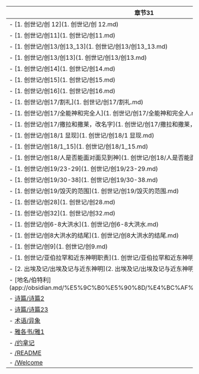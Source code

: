 | 章节31                                                                           |
| ------------------------------------------------------------------------------ |
| - [1. 创世记/创 12](1. 创世记/创 12.md)                                                |
| - [1. 创世记/创11](1. 创世记/创11.md)                                                  |
| - [1. 创世记/创13/创13_13](1. 创世记/创13/创13_13.md)                                    |
| - [1. 创世记/创13/创13](1. 创世记/创13/创13.md)                                          |
| - [1. 创世记/创14](1. 创世记/创14.md)                                                  |
| - [1. 创世记/创15](1. 创世记/创15.md)                                                  |
| - [1. 创世记/创16](1. 创世记/创16.md)                                                  |
| - [1. 创世记/创17/割礼](1. 创世记/创17/割礼.md)                                            |
| - [1. 创世记/创17/全能神和完全人](1. 创世记/创17/全能神和完全人.md)                                  |
| - [1. 创世记/创17/撒拉和撒莱，改名字](1. 创世记/创17/撒拉和撒莱，改名字.md)                              |
| - [1. 创世记/创18/1 显现](1. 创世记/创18/1 显现.md)                                        |
| - [1. 创世记/创18/1_15](1. 创世记/创18/1_15.md)                                        |
| - [1. 创世记/创18/人是否能面对面见到神](1. 创世记/创18/人是否能面对面见到神.md)                            |
| - [1. 创世记/创19/23-29](1. 创世记/创19/23-29.md)                                      |
| - [1. 创世记/创19/30-38](1. 创世记/创19/30-38.md)                                      |
| - [1. 创世记/创19/毁灭的范围](1. 创世记/创19/毁灭的范围.md)                                      |
| - [1. 创世记/创28](1. 创世记/创28.md)                                                  |
| - [1. 创世记/创32](1. 创世记/创32.md)                                                  |
| - [1. 创世记/创6-8大洪水](1. 创世记/创6-8大洪水.md)                                          |
| - [1. 创世记/创8大洪水的结尾](1. 创世记/创8大洪水的结尾.md)                                        |
| - [1. 创世记/创9](1. 创世记/创9.md)                                                    |
| - [1. 创世记/亚伯拉罕和近东神明职责](1. 创世记/亚伯拉罕和近东神明职责.md)                                  |
| - [2. 出埃及记/出埃及记与近东神明](2. 出埃及记/出埃及记与近东神明.md)                                    |
| - [地名/伯特利](app://obsidian.md/%E5%9C%B0%E5%90%8D/%E4%BC%AF%E7%89%B9%E5%88%A9.md |
| - [诗篇/诗篇2](app://obsidian.md/%E8%AF%97%E7%AF%87/%E8%AF%97%E7%AF%872.md)        |
| - [诗篇/诗篇23](app://obsidian.md/%E8%AF%97%E7%AF%87/%E8%AF%97%E7%AF%8723.md)      |
| - [术语/异象](app://obsidian.md/%E6%9C%AF%E8%AF%AD/%E5%BC%82%E8%B1%A1.md)          |
| - [雅各书/雅1](app://obsidian.md/%E9%9B%85%E5%90%84%E4%B9%A6/%E9%9B%851.md)        |
| - [/约拿记](app://obsidian.md/%E7%BA%A6%E6%8B%BF%E8%AE%B0.md)                     |
| - [/README](app://obsidian.md/README.md)                                       |
| - [/Welcome](app://obsidian.md/Welcome.md)                                     |
